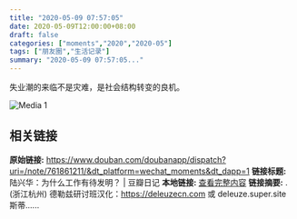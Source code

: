 ```yaml
---
title: "2020-05-09 07:57:05"
date: 2020-05-09T12:00:00+08:00
draft: false
categories: ["moments","2020","2020-05"]
tags: ["朋友圈","生活记录"]
summary: "2020-05-09 07:57:05..."
---
```


失业潮的来临不是灾难，是社会结构转变的良机。

![Media 1](/Moments/photos/2020-05-09/202005090757050.jpg)

## 相关链接

**原始链接:** https://www.douban.com/doubanapp/dispatch?uri=/note/761861211/&dt_platform=wechat_moments&dt_dapp=1
**链接标题:** 陆兴华：为什么工作有待发明？ | 豆瓣日记
**本地链接:** [查看完整内容](/link_content/2020/05/2020-05-09-2/link_content/)
**链接摘要:** .
        (浙江杭州)
    德勒兹研讨班汉化：https://deleuzecn.com 或 deleuze.super.site 斯蒂......


